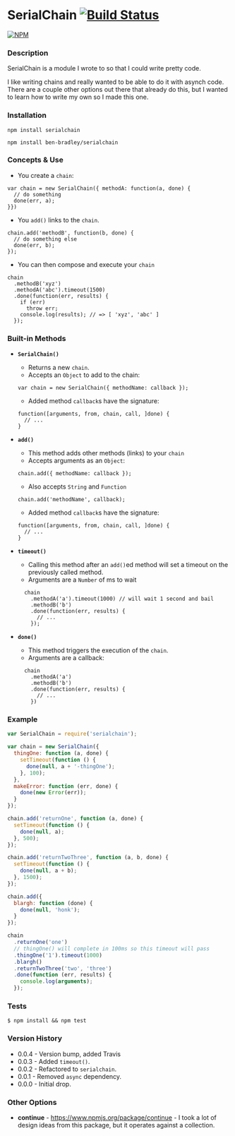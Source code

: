# SerialChain [![Build Status](https://secure.travis-ci.org/ben-bradley/serialchain.png)](http://travis-ci.org/ben-bradley/serialchain)
[![NPM](https://nodei.co/npm/serialchain.png)](https://nodei.co/npm/serialchain/)

### Description

SerialChain is a module I wrote to so that I could write pretty code.

I like writing chains and really wanted to be able to do it with asynch code.  There are a couple other options out there that already do this, but I wanted to learn how to write my own so I made this one.

### Installation

`npm install serialchain`

`npm install ben-bradley/serialchain`

### Concepts & Use

- You create a `chain`:
```
var chain = new SerialChain({ methodA: function(a, done) {
  // do something
  done(err, a);
}})
```

- You `add()` links to the `chain`.
```
chain.add('methodB', function(b, done) {
  // do something else
  done(err, b);
});
```

- You can then compose and execute your `chain`
```
chain
  .methodB('xyz')
  .methodA('abc').timeout(1500)
  .done(function(err, results) {
    if (err)
      throw err;
    console.log(results); // => [ 'xyz', 'abc' ]
  });
```

### Built-in Methods

- __`SerialChain()`__
  - Returns a new `chain`.
  - Accepts an `Object` to add to the chain:
  ```
  var chain = new SerialChain({ methodName: callback });
  ```
  - Added method `callback`s have the signature:
  ```
  function([arguments, from, chain, call, ]done) {
    // ...
  }
  ```

- __`add()`__
  - This method adds other methods (links) to your `chain`
  - Accepts arguments as an `Object`:
  ```
  chain.add({ methodName: callback });
  ```
  - Also accepts `String` and `Function`
  ```
  chain.add('methodName', callback);
  ```
  - Added method `callback`s have the signature:
  ```
  function([arguments, from, chain, call, ]done) {
    // ...
  }
  ```

- __`timeout()`__
  - Calling this method after an `add()`ed method will set a timeout on the previously called method.
  - Arguments are a `Number` of ms to wait
  ```
    chain
      .methodA('a').timeout(1000) // will wait 1 second and bail
      .methodB('b')
      .done(function(err, results) {
        // ...
      });
  ```

- __`done()`__
  - This method triggers the execution of the `chain`.
  - Arguments are a callback:
  ```
    chain
      .methodA('a')
      .methodB('b')
      .done(function(err, results) {
        // ...
      })
  ```

### Example
```js
var SerialChain = require('serialchain');

var chain = new SerialChain({
  thingOne: function (a, done) {
    setTimeout(function () {
      done(null, a + '-thingOne');
    }, 100);
  },
  makeError: function (err, done) {
    done(new Error(err));
  }
});

chain.add('returnOne', function (a, done) {
  setTimeout(function () {
    done(null, a);
  }, 500);
});

chain.add('returnTwoThree', function (a, b, done) {
  setTimeout(function () {
    done(null, a + b);
  }, 1500);
});

chain.add({
  blargh: function (done) {
    done(null, 'honk');
  }
});

chain
  .returnOne('one')
  // thingOne() will complete in 100ms so this timeout will pass
  .thingOne('1').timeout(1000)
  .blargh()
  .returnTwoThree('two', 'three')
  .done(function (err, results) {
    console.log(arguments);
  });
```

### Tests

`$ npm install && npm test`

### Version History
- 0.0.4 - Version bump, added Travis
- 0.0.3 - Added `timeout()`.
- 0.0.2 - Refactored to `serialchain`.
- 0.0.1 - Removed `async` dependency.
- 0.0.0 - Initial drop.

### Other Options
- __continue__ - https://www.npmjs.org/package/continue - I took a lot of design ideas from this package, but it operates against a collection.
